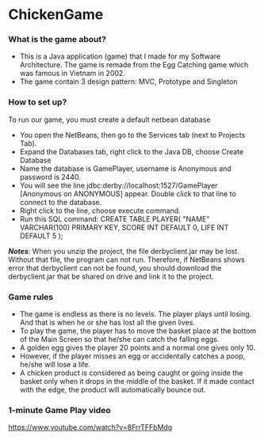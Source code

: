 # ChickenGame

### What is the game about?
* This is a Java application (game) that I made for my Software Architecture. The game is remade from the Egg Catching game which was famous in Vietnam in 2002. 
* The game contain 3 design pattern: MVC, Prototype and Singleton

### How to set up?
To run our game, you must create a default netbean database
* You open the NetBeans, then go to the Services tab (next to Projects Tab).
* Expand the Databases tab, right click to the Java DB, choose Create Database
* Name the database is GamePlayer, username is Anonymous and password is 2440.
* You will see the line jdbc:derby://localhost:1527/GamePlayer [Anonymous on ANONYMOUS] appear. Double click to that line to connect to the database.
* Right click to the line, choose execute command.
* Run this SQL command: 
CREATE TABLE PLAYER(
    "NAME" VARCHAR(100) PRIMARY KEY,
    SCORE INT DEFAULT 0,
    LIFE INT DEFAULT 5
);

**_Notes_**: When you unzip the project, the file derbyclient.jar may be lost. Without that file, the program can not run. Therefore, if NetBeans shows error that derbyclient can not be found, you should download the derbyclient.jar that be shared on drive and link it to the project.

### Game rules
* The game is endless as there is no levels. The player plays until losing. And that is when he or she has lost all the given lives. 
* To play the game, the player has to move the basket place at the bottom of the Main Screen so that he/she can catch the falling eggs.
* A golden egg gives the player 20 points and a normal one gives only 10.  
* However, if the player misses an egg or accidentally catches a poop, he/she will lose a life.
* A chicken product is considered as being caught or going inside the basket only when it drops in the middle of the basket. If it made contact with the edge, the product will automatically bounce out.

### 1-minute Game Play video
https://www.youtube.com/watch?v=8FrrTFFbMdg
